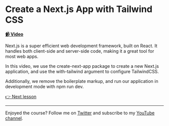# Create a Next.js App with Tailwind CSS

**[📹 Video](https://egghead.io/lessons/next-js-create-a-next-js-app-with-tailwind-css)**

Next.js is a super efficient web development framework, built on React. It handles both client-side and server-side code, making it a great tool for most web apps.

In this video, we use the create-next-app package to create a new Next.js application, and use the with-tailwind argument to configure TailwindCSS.

Additionally, we remove the boilerplate markup, and run our application in development mode with npm run dev.

[👉 Next lesson](/04-query-data-from-supabase-using-next-js)

---

Enjoyed the course? Follow me on [Twitter](https://twitter.com/jonmeyers_io) and subscribe to my [YouTube channel](https://www.youtube.com/channel/UCPitAIwktfCfcMR4kDWebDQ).
